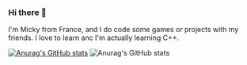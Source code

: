 ### Hi there 👋

I'm Micky from France, and I do code some games or projects with my friends. I love to learn anc I'm actually learning C++.

[![Anurag's GitHub stats](https://github-readme-stats.vercel.app/api?username=PGII33)](https://github.com/anuraghazra/github-readme-stats)
![Anurag's GitHub stats](https://github-readme-stats.vercel.app/api?username=PGII33&show_icons=true&theme=dark)
